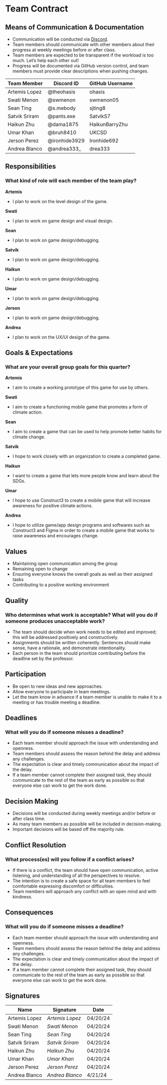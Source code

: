 # Team Contract
## Means of Communication & Documentation
- Communication will be conducted via [Discord](https://discord.gg/jP5PGZWX).
- Team members should communicate with other members about their progress at weekly meetings before or after class.
- Team members are expected to be transparent if the workload is too much. Let’s help each other out!
- Progress will be documented via GitHub version control, and team members must provide clear descriptions when pushing changes.

| Team Member | Discord ID | GitHub Username |
| ---- | ---- | ---- |
| Artemis Lopez | @theohasis| ohasis |
| Swati Menon | @swmenon | swmenon05 |
| Sean Ting | @s.mebody | sjting8 |
| Satvik Sriram | @pants.exe | SatvikS7 |
| Haikun Zhu | @dama1875 | HaikunBarryZhu |
| Umar Khan | @bruh8410 | UKCSD |
| Jerson Perez | @ironhide3929 | Ironhide692 |
| Andrea Blanco | @andrea333_ | drea333 |

## Responsibilities
### What kind of role will each member of the team play? 
**Artemis**
- I plan to work on the level design of the game.

**Swati**
- I plan to work on game design and visual design. 
  
**Sean**
- I plan to work on game design/debugging.

**Satvik**
- I plan to work on game design/debugging.

**Haikun**
- I plan to work on game design/debugging.

**Umar**
- I plan to work on game design/debugging.
  
**Jerson**
- I plan to work on game design/debugging.

**Andrea**
- I plan to work on the UX/UI design of the game.

## Goals & Expectations
### What are your overall group goals for this quarter?
**Artemis**
- I aim to create a working prototype of this game for use by others.

**Swati**
- I aim to create a functioning mobile game that promotes a form of climate action.

**Sean**
- I aim to create a game that can be used to help promote better habits for climate change.

**Satvik**
- I hope to work closely with an organization to create a completed game.

**Haikun**
- I want to create a game that lets more people know and learn about the SDGs.

**Umar**
- I hope to use Construct3 to create a mobile game that will increase awareness for positive climate actions.

**Andrea** 
- I hope to utilize game/app design programs and softwares such as Construct3 and Figma in order to create a mobile game that works to raise awareness and encourages change.
  
## Values
- Maintaining open communication among the group
- Remaining open to change
- Ensuring everyone knows the overall goals as well as their assigned tasks
- Contributing to a positive working environment

## Quality
### Who determines what work is acceptable? What will you do if someone produces unacceptable work?
- The team should decide when work needs to be edited and improved; this will be addressed positively and constructively. 
- Assignments should be written coherently. Sentences should make sense, have a rationale, and demonstrate intentionality.
- Each person in the team should prioritize contributing before the deadline set by the professor.

## Participation
- Be open to new ideas and new approaches.
- Allow everyone to participate in team meetings.
- Let the team know in advance if a team member is unable to make it to a meeting or has trouble meeting a deadline. 

## Deadlines
### What will you do if someone misses a deadline?
- Each team member should approach the issue with understanding and openness. 
- Team members should assess the reason behind the delay and address any challenges.
- The expectation is clear and timely communication about the impact of the delay.
- If a team member cannot complete their assigned task, they should communicate to the rest of the team as early as possible so that everyone else can work to get the work done.

## Decision Making
- Decisions will be conducted during weekly meetings and/or before or after class time.
- As many team members as possible will be included in decision-making.
- Important decisions will be based off the majority rule.

## Conflict Resolution
### What process(es) will you follow if a conflict arises?
- If there is a conflict, the team should have open communication, active listening, and understanding of all the perspectives to resolve. 
- The intention is to create a safe space for all team members to feel comfortable expressing discomfort or difficulties.
- Team members will approach any conflict with an open mind and with kindness.

## Consequences
### What will you do if someone misses a deadline?
- Each team member should approach the issue with understanding and openness. 
- Team members should assess the reason behind the delay and address any challenges.
- The expectation is clear and timely communication about the impact of the delay.
- If a team member cannot complete their assigned task, they should communicate to the rest of the team as early as possible so that everyone else can work to get the work done.

## Signatures
| Name | Signature | Date|
| ---- | ---- | ---- |
| Artemis Lopez | *Artemis Lopez* | 04/20/24 |
| Swati Menon | *Swati Menon* | 04/20/24 |
| Sean Ting | *Sean Ting* | 04/20/24 |
| Satvik Sriram | *Satvik Sriram* | 04/20/24 |
| Haikun Zhu | *Haikun Zhu* | 04/20/24 |
| Umar Khan | *Umar Khan* | 04/20/24 |
| Jerson Perez | *Jerson Perez* | 04/20/24 |
| Andrea Blanco | *Andrea Blanco* | 4/21/24 |


